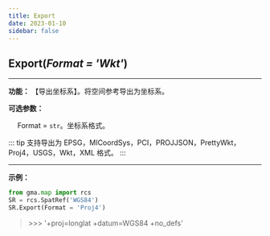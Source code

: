 ```yaml
---
title: Export
date: 2023-01-10
sidebar: false
---
```


## **Export**(*Format = 'Wkt'*)<Badge text="1.1.2 +"/> 

---

**功能：** 【导出坐标系】。将空间参考导出为坐标系。

**可选参数：**

&emsp; Format = `str`。坐标系格式。

::: tip 支持导出为
EPSG，MICoordSys，PCI，PROJJSON，PrettyWkt，Proj4，USGS，Wkt，XML 格式。
::: 

---

**示例：**
```python
from gma.map import rcs
SR = rcs.SpatRef('WGS84')
SR.Export(Format = 'Proj4')
```

> \>>> '+proj=longlat +datum=WGS84 +no_defs'

